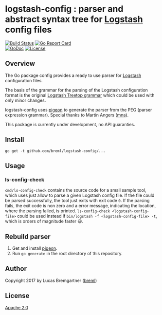 # logstash-config : parser and abstract syntax tree for [Logstash](https://github.com/elastic/logstash) config files

[![Build Status](https://travis-ci.org/breml/logstash-config.svg)](https://travis-ci.org/breml/logstash-config) [![Go Report Card](https://goreportcard.com/badge/github.com/breml/logstash-config)](https://goreportcard.com/report/github.com/breml/logstash-config)  
[![GoDoc](https://godoc.org/github.com/breml/logstash-config?status.svg)](https://godoc.org/github.com/breml/logstash-config) [![License](https://img.shields.io/badge/license-Apache_2.0-blue.svg)](LICENSE)

## Overview

The Go package config provides a ready to use parser for [Logstash](https://github.com/elastic/logstash) configuration files.

The basis of the grammar for the parsing of the Logstash configuration format is the original [Logstash Treetop grammar](https://github.com/elastic/logstash/blob/master/logstash-core/lib/logstash/config/grammar.treetop) which could be used with only minor changes.

logstash-config uses [pigeon](https://github.com/mna/pigeon) to generate the parser from the PEG (parser expression grammar). Special thanks to Martin Angers ([mna](https://github.com/mna)).

This package is currently under development, no API guaranties.

## Install

```
go get -t github.com/breml/logstash-config/...
```

## Usage

### ls-config-check

`cmd/ls-config-check` contains the source code for a small sample tool, which uses just allow to parse a given Logstash config file. If the file could be parsed successfully, the tool just exits with exit code `0`. If the parsing fails, the exit code is non zero and a error message, indicating the location, where the parsing failed, is printed.
`ls-config-check <logstash-config-file>` could be used instead if `bin/logstash -f <logstash-config-file> -t`, which is orders of magnitude faster 😃.

## Rebuild parser

1. Get and install [pigeon](https://github.com/mna/pigeon).
2. Run `go generate` in the root directory of this repository.

## Author

Copyright 2017 by Lucas Bremgartner ([breml](https://github.com/breml))

## License

[Apache 2.0](LICENSE)
